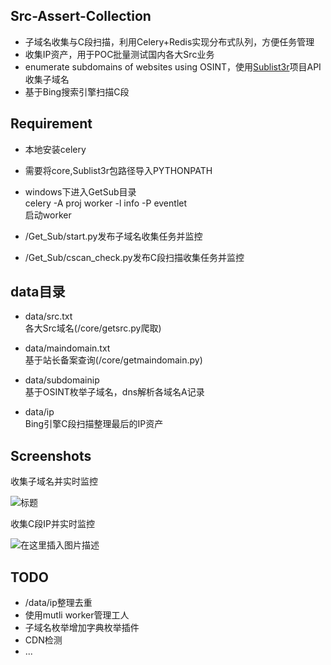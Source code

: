 
## Src-Assert-Collection
* 子域名收集与C段扫描，利用Celery+Redis实现分布式队列，方便任务管理
* 收集IP资产，用于POC批量测试国内各大Src业务
* enumerate subdomains of websites using OSINT，使用[Sublist3r](https://github.com/aboul3la/Sublist3r)项目API收集子域名
* 基于Bing搜索引擎扫描C段

## Requirement
* 本地安装celery
* 需要将core,Sublist3r包路径导入PYTHONPATH
* windows下进入GetSub目录  
  celery -A proj worker -l info -P eventlet  
  启动worker
  
* /Get_Sub/start.py发布子域名收集任务并监控
* /Get_Sub/cscan_check.py发布C段扫描收集任务并监控


## data目录
* data/src.txt  
各大Src域名(/core/getsrc.py爬取)

* data/maindomain.txt  
基于站长备案查询(/core/getmaindomain.py)  

* data/subdomainip  
基于OSINT枚举子域名，dns解析各域名A记录

* data/ip  
Bing引擎C段扫描整理最后的IP资产

## Screenshots
收集子域名并实时监控 

![标题](https://img-blog.csdnimg.cn/20191117130239263.png?x-oss-process=image/watermark,type_ZmFuZ3poZW5naGVpdGk,shadow_10,text_aHR0cHM6Ly9ibG9nLmNzZG4ubmV0L3FxXzQxODA5ODk2,size_16,color_FFFFFF,t_70)

收集C段IP并实时监控 

![在这里插入图片描述](https://img-blog.csdnimg.cn/20191117130443689.png?x-oss-process=image/watermark,type_ZmFuZ3poZW5naGVpdGk,shadow_10,text_aHR0cHM6Ly9ibG9nLmNzZG4ubmV0L3FxXzQxODA5ODk2,size_16,color_FFFFFF,t_70)

## TODO
* /data/ip整理去重
* 使用mutli worker管理工人
* 子域名枚举增加字典枚举插件
* CDN检测
* ...
  
